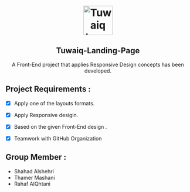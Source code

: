 <h1 align="center">
  <br>
  <a href="https://safcsp.org.sa/en.html" target="_blank">
  <img src="https://raw.githubusercontent.com/tuwaiq-dotnet/json-parser-team-yaai/main/logo.png" alt="Tuwaiq Logo" width="80"></img></a>
  <br>

 </h1>
  <div align="center">  
  
  ## Tuwaiq-Landing-Page
  A  Front-End project that applies Responsive Design  concepts has been developed.
   </div>

 


 ## Project Requirements : 
- [X]  Apply one of the layouts formats.
- [X] Apply Responsive desigin.
- [X] Based on the given Front-End design .
- [X] Teamwork with GitHub Organization



 ##  Group  Member :

  - Shahad Alshehri 
  - Thamer Mashani
  - Rahaf AlQhtani



